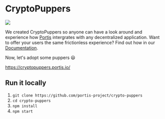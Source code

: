 # CryptoPuppers

<img src="https://i.imgur.com/C3KVJDw.png"/>

We created CryptoPuppers so anyone can have a look around and experience how [Portis](https://portis.io) intergrates with any decentralized application. Want to offer your users the same frictionless experience? Find out how in our [Documentation](https://docs.portis.io).

Now, let's adopt some puppers 😃

https://cryptopuppers.portis.io/

## Run it locally

1. `git clone https://github.com/portis-project/crypto-puppers`
1. `cd crypto-puppers`
1. `npm install`
1. `npm start`
